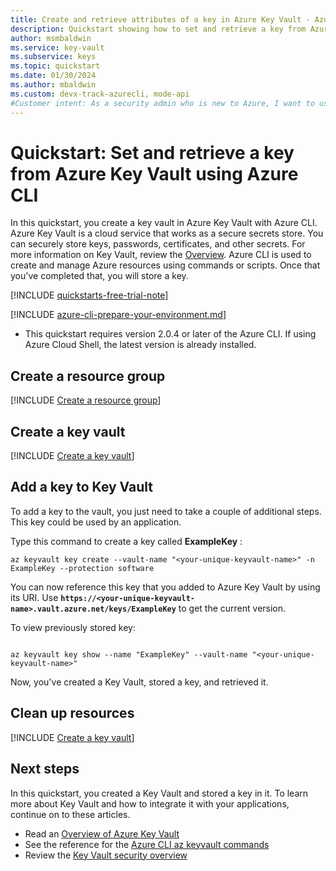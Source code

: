 ```yaml
---
title: Create and retrieve attributes of a key in Azure Key Vault - Azure CLI
description: Quickstart showing how to set and retrieve a key from Azure Key Vault using Azure CLI
author: msmbaldwin
ms.service: key-vault
ms.subservice: keys
ms.topic: quickstart
ms.date: 01/30/2024
ms.author: mbaldwin
ms.custom: devx-track-azurecli, mode-api
#Customer intent: As a security admin who is new to Azure, I want to use Key Vault to securely store keys and passwords in Azure
---
```

# Quickstart: Set and retrieve a key from Azure Key Vault using Azure CLI

In this quickstart, you create a key vault in Azure Key Vault with Azure CLI. Azure Key Vault is a cloud service that works as a secure secrets store. You can securely store keys, passwords, certificates, and other secrets. For more information on Key Vault, review the [Overview](../general/overview.md). Azure CLI is used to create and manage Azure resources using commands or scripts. Once that you've completed that, you will store a key.

[!INCLUDE [quickstarts-free-trial-note](~/reusable-content/ce-skilling/azure/includes/quickstarts-free-trial-note.md)]

[!INCLUDE [azure-cli-prepare-your-environment.md](~/reusable-content/azure-cli/azure-cli-prepare-your-environment.md)]

 - This quickstart requires version 2.0.4 or later of the Azure CLI. If using Azure Cloud Shell, the latest version is already installed.

## Create a resource group

[!INCLUDE [Create a resource group](~/reusable-content/ce-skilling/azure/includes/cli-rg-create.md)]

## Create a key vault

[!INCLUDE [Create a key vault](../../../includes/key-vault-cli-kv-creation.md)]

## Add a key to Key Vault

To add a key to the vault, you just need to take a couple of additional steps. This key could be used by an application. 

Type this command to create a key called **ExampleKey** :

```azurecli
az keyvault key create --vault-name "<your-unique-keyvault-name>" -n ExampleKey --protection software
```

You can now reference this key that you added to Azure Key Vault by using its URI. Use **`https://<your-unique-keyvault-name>.vault.azure.net/keys/ExampleKey`** to get the current version. 

To view previously stored key:

```azurecli

az keyvault key show --name "ExampleKey" --vault-name "<your-unique-keyvault-name>"
```

Now, you've created a Key Vault, stored a key, and retrieved it.

## Clean up resources

[!INCLUDE [Create a key vault](~/reusable-content/ce-skilling/azure/includes/cli-rg-delete.md)]

## Next steps

In this quickstart, you created a Key Vault and stored a key in it. To learn more about Key Vault and how to integrate it with your applications, continue on to these articles.

- Read an [Overview of Azure Key Vault](../general/overview.md)
- See the reference for the [Azure CLI az keyvault commands](/cli/azure/keyvault)
- Review the [Key Vault security overview](../general/security-features.md)
